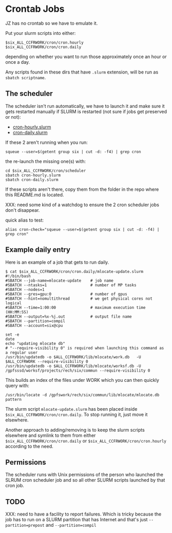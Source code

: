 # Crontab Jobs

JZ has no crontab so we have to emulate it.

Put your slurm scripts into either:
```
$six_ALL_CCFRWORK/cron/cron.hourly
$six_ALL_CCFRWORK/cron/cron.daily
```
depending on whether you want to run those approximately once an hour or once a day.

Any scripts found in these dirs that have `.slurm` extension, will be run as `sbatch scriptname`.

## The scheduler

The scheduler isn't run automatically, we have to launch it and make sure it gets restarted manually if SLURM
is restarted (not sure if jobs get preserved or not):

* [cron-hourly.slurm](./cron-hourly.slurm)
* [cron-daily.slurm](./cron-daily.slurm)

If these 2 aren't running when you run:

```
squeue --user=$(getent group six | cut -d: -f4) | grep cron
```
the re-launch the missing one(s) with:
```
cd $six_ALL_CCFRWORK/cron/scheduler
sbatch cron-hourly.slurm
sbatch cron-daily.slurm
```

If these scripts aren't there, copy them from the folder in the repo where this README.md is located.

XXX: need some kind of a watchdog to ensure the 2 cron scheduler jobs don't disappear.

quick alias to test:
```
alias cron-check="squeue --user=$(getent group six | cut -d: -f4) | grep cron"
```

## Example daily entry

Here is an example of a job that gets to run daily.
```
$ cat $six_ALL_CCFRWORK/cron/cron.daily/mlocate-update.slurm
#!/bin/bash
#SBATCH --job-name=mlocate-update    # job name
#SBATCH --ntasks=1                   # number of MP tasks
#SBATCH --nodes=1
#SBATCH --gres=gpu:0                 # number of gpus
#SBATCH --hint=nomultithread         # we get physical cores not logical
#SBATCH --time=1:00:00               # maximum execution time (HH:MM:SS)
#SBATCH --output=%x-%j.out           # output file name
#SBATCH --partition=compil
#SBATCH --account=six@cpu

set -e
date
echo "updating mlocate db"
# "--require-visibility 0" is required when launching this command as a regular user
/usr/bin/updatedb -o $ALL_CCFRWORK/lib/mlocate/work.db   -U $ALL_CCFRWORK --require-visibility 0
/usr/bin/updatedb -o $ALL_CCFRWORK/lib/mlocate/worksf.db -U /gpfsssd/worksf/projects/rech/six/commun --require-visibility 0
```

This builds an index of the files under WORK which you can then quickly query with:
```
/usr/bin/locate -d /gpfswork/rech/six/commun/lib/mlocate/mlocate.db pattern
```

The slurm script `mlocate-update.slurm` has been placed inside `$six_ALL_CCFRWORK/cron/cron.daily`. To stop running it, just move it elsewhere.

Another approach to adding/removing is to keep the slurm scripts elsewhere and symlink to them from either
`$six_ALL_CCFRWORK/cron/cron.daily` or `$six_ALL_CCFRWORK/cron/cron.hourly` according to the need.


## Permissions

The scheduler runs with Unix permissions of the person who launched the SLRUM cron scheduler job and so all other SLURM scripts launched by that cron job.


## TODO

XXX: need to have a facility to report failures. Which is tricky because the job has to run on a SLURM partition that has Internet and that's just `--partition=prepost` and `--partition=compil`
